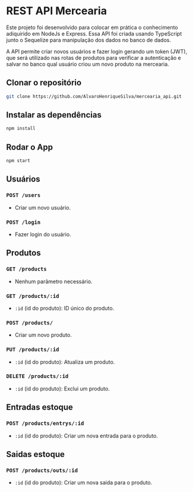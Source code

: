 # REST API Mercearia

Este projeto foi desenvolvido para colocar em prática o conhecimento adiquirido em NodeJs e Express. Essa API foi criada usando TypeScript junto o Sequelize para manipulação dos dados no banco de dados.

A API permite criar novos usuários e fazer login gerando um token (JWT), que será utilizado nas rotas de produtos para verificar a autenticação e salvar no banco qual usuário criou um novo produto na mercearia.

## Clonar o repositório
```bash
git clone https://github.com/AlvaroHenriqueSilva/mercearia_api.git
````
## Instalar as dependências
```bash
npm install
````
## Rodar o App
```bash
npm start
````

## Usuários

### `POST /users`

- Criar um novo usuário.

### `POST /login`

- Fazer login do usuário.


## Produtos

### `GET /products`

- Nenhum parâmetro necessário.


### `GET /products/:id`

- `:id` (id do produto): ID único do produto.

### `POST /products/`

- Criar um novo produto.

### `PUT /products/:id`

- `:id` (id do produto): Atualiza um produto.

### `DELETE /products/:id`

- `:id` (id do produto): Exclui um produto.

## Entradas estoque

### `POST /products/entrys/:id`

- `:id` (id do produto): Criar um nova entrada para o produto.

## Saidas estoque

### `POST /products/outs/:id`

- `:id` (id do produto):  Criar um nova saida para o produto.